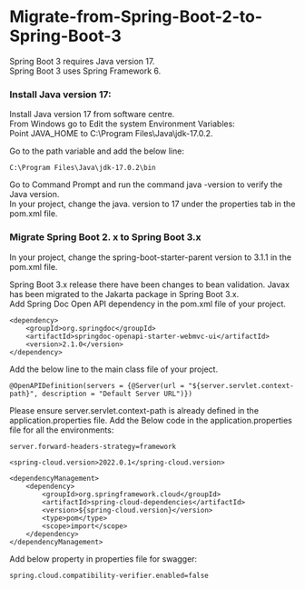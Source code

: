 # Migrate-from-Spring-Boot-2-to-Spring-Boot-3
Spring Boot 3 requires Java version 17.<br>
Spring Boot 3 uses Spring Framework 6.<br>

### Install Java version 17:
Install Java version 17 from software centre.<br>
From Windows go to Edit the system Environment Variables:<br>
Point JAVA_HOME to C:\Program Files\Java\jdk-17.0.2.<br>

Go to the path variable and add the below line:
```
C:\Program Files\Java\jdk-17.0.2\bin
```

Go to Command Prompt and run the command java -version to verify the Java version.<br>
In your project, change the java. version to 17 under the properties tab in the pom.xml file.<br>

### Migrate Spring Boot 2. x to Spring Boot 3.x
In your project, change the spring-boot-starter-parent version to 3.1.1 in the pom.xml file.

Spring Boot 3.x release there have been changes to bean validation. Javax has been migrated to the Jakarta package in Spring Boot 3.x.<br>
Add Spring Doc Open API dependency in the pom.xml file of your project.
```
<dependency>
    <groupId>org.springdoc</groupId>
    <artifactId>springdoc-openapi-starter-webmvc-ui</artifactId>
    <version>2.1.0</version>
</dependency>
```


Add the below line to the main class file of your project.
```
@OpenAPIDefinition(servers = {@Server(url = "${server.servlet.context-path}", description = "Default Server URL")})
```

Please ensure server.servlet.context-path is already defined in the application.properties file.
Add the Below code in the application.properties file for all the environments:
```
server.forward-headers-strategy=framework
```

```
<spring-cloud.version>2022.0.1</spring-cloud.version>
```
```
<dependencyManagement>
    <dependency>
        <groupId>org.springframework.cloud</groupId>
        <artifactId>spring-cloud-dependencies</artifactId>
        <version>${spring-cloud.version}</version>
        <type>pom</type>
        <scope>import</scope>
    </dependency>
</dependencyManagement>
```

Add below property in properties file for swagger:
```
spring.cloud.compatibility-verifier.enabled=false
```
